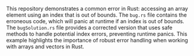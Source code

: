 This repository demonstrates a common error in Rust: accessing an array element using an index that is out of bounds.  The `bug.rs` file contains the erroneous code, which will panic at runtime if an index is out of bounds. The `bugSolution.rs` file provides a corrected version that uses safe methods to handle potential index errors, preventing runtime panics. This example highlights the importance of robust error handling when working with arrays and vectors in Rust.